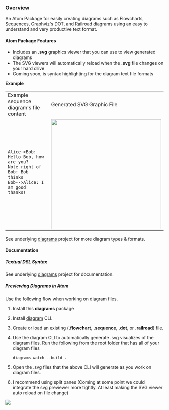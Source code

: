 ### Overview
An Atom Package for easily creating diagrams such as Flowcharts, Sequences, Graphviz's DOT, and Railroad diagrams using
an easy to understand and very productive text format.

#### Atom Package Features
 - Includes an **.svg** graphics viewer that you can use to view generated diagrams
 - The SVG viewers will automatically reload when the **.svg** file changes on your hard drive
 - Coming soon, is syntax highlighting for the diagram text file formats

**Example**

<table>
<tr>
<td>Example sequence diagram's file content</td>
<td>Generated SVG Graphic File</td>
</tr>
<tr>
  <td>
  <pre>
<code>
Alice->Bob: Hello Bob, how are you?
Note right of Bob: Bob thinks
Bob-->Alice: I am good thanks!
</code>
  </pre>
  </td>
  <td>
    <img src="http://francoislaberge.github.io/diagrams/docs/sequence.png" width="350px" />
  </td>
</tr>
</table>

See underlying [diagrams](https://github.com/francoislaberge/diagrams) project for more diagram types & formats.

#### Documentation

##### Textual DSL Syntax
See underlying [diagrams](https://github.com/francoislaberge/diagrams) project for documentation.

##### Previewing Diagrams in Atom
Use the following flow when working on diagram files.

 1. Install this **diagrams** package
 2. Install [diagram](http://npmjs.org/diagrams) CLI.
 3. Create or load an existing (**.flowchart**, **.sequence**, **.dot**, or **.railroad**) file.
 4. Use the diagram CLI to automatically generate .svg visualizes of the diagram files.
    Run the following from the root folder that has all of your diagram files

        diagrams watch --build .

 5. Open the .svg files that the above CLI will generate as you work on diagram files.
 6. I recommend using split panes (Coming at some point we could integrate the svg previewer more tightly.
    At least making the SVG viewer auto reload on file change)

<img src="http://francoislaberge.com/atom-diagrams/screenshot-atom.gif"/>
